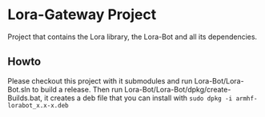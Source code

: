 # Lora-Gateway Project
Project that contains the Lora library, the Lora-Bot and all its dependencies.

## Howto
Please checkout this project with it submodules and run Lora-Bot/Lora-Bot.sln to build a release. Then run Lora-Bot/Lora-Bot/dpkg/create-Builds.bat, it creates a deb file that you can install with `sudo dpkg -i armhf-lorabot_x.x-x.deb`